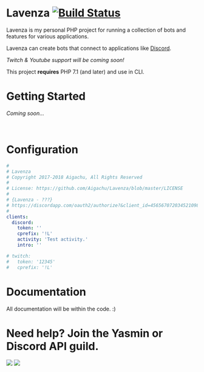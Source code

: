 # Lavenza [![Build Status](https://scrutinizer-ci.com/g/Aigachu/Lavenza/badges/build.png?b=master)](https://scrutinizer-ci.com/g/Aigachu/Lavenza/build-status/master)

Lavenza is my personal PHP project for running a collection of bots and features for various applications. 

Lavenza can create bots that connect to applications like [Discord](https://discordapp.com/).

_Twitch & Youtube support will be coming soon!_

This project **requires**  PHP 7.1 (and later) and use in CLI. 

# Getting Started

_Coming soon..._

<br>

# Configuration

```yaml
#
# Lavenza
# Copyright 2017-2018 Aigachu, All Rights Reserved
#
# License: https://github.com/Aigachu/Lavenza/blob/master/LICENSE
#
# {Lavenza - ???}
# https://discordapp.com/oauth2/authorize?&client_id=456567072034521098&scope=bot&permissions=1546959939
#
clients:
  discord:
    token: ''
    cprefix: '!L'
    activity: 'Test activity.'
    intro: ''

# twitch:
#   token: '12345'
#   cprefix: '!L'
```

# Documentation
All documentation will be within the code. :)

# Need help? Join the Yasmin or Discord API guild.

[![](https://discordapp.com/api/guilds/389502182065700876/embed.png?style=banner1&v=1)](https://discord.gg/hUpnqam) [![](https://discordapp.com/api/guilds/81384788765712384/embed.png?style=banner1)](https://discord.gg/MzjnGFF)
